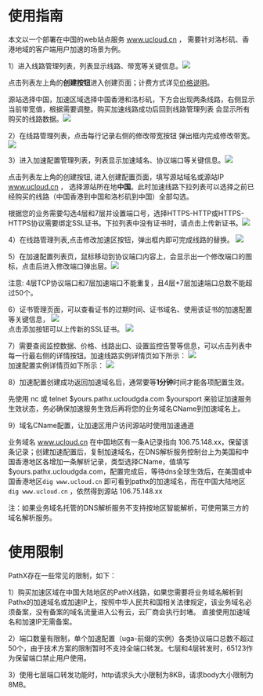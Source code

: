 # 使用指南

本文以一个部署在中国的web站点服务 www.ucloud.cn ， 需要针对洛杉矶、香港地域的客户端用户加速的场景为例。

1）进入线路管理列表，列表显示线路、带宽等关键信息。![](/images/线路管理页.png) 

点击列表左上角的**创建按钮**进入创建页面；计费方式详见[价格说明](https://docs.ucloud.cn/pathx/price)。

源站选择中国，加速区域选择中国香港和洛杉矶，下方会出现两条线路，右侧显示当前带宽值，根据需要调整。购买加速线路成功后回到线路管理列表 会显示所有购买的线路数据。![](/images/创建加速线路.png)


2）在线路管理列表，点击每行记录右侧的修改带宽按钮 弹出框内完成修改带宽。 ![](/images/修改带宽.png)


3）进入加速配置管理列表，列表显示加速域名、协议端口等关键信息。![](/images/加速管理页.png) 

点击列表左上角的创建按钮, 进入创建配置页面，填写源站域名或源站IP www.ucloud.cn ， 选择源站所在地**中国**。此时加速线路下拉列表可以选择之前已经购买的线路（中国香港到中国和洛杉矶到中国）全部勾选。

根据您的业务需要勾选4层和7层并设置端口号，选择HTTPS-HTTP或HTTPS-HTTPS协议需要绑定SSL证书。下拉列表中没有证书时，请点击上传新证书。![](/images/pathx_uga_create.png)

4）在线路管理列表,点击修改加速区按钮，弹出框内即可完成线路的替换。 ![](/images/线路替换.png)


5）在加速配置列表页，鼠标移动到协议端口内容上，会显示出一个修改端口的图标，点击后进入修改端口弹出层。![](/images/端口修改.png) 

注意: 4层TCP协议端口和7层加速端口不能重复，且4层+7层加速端口总数不能超过50个。

6）证书管理页面，可以查看证书的过期时间、证书域名、使用该证书的加速配置等关键信息，
![](/images/证书管理页.png)  
点击添加按钮可以上传新的SSL证书。
![](/images/添加证书.png)

7）需要查阅监控数据、价格、线路出口、设置监控告警等信息，可以点击列表中每一行最右侧的详情按钮。加速线路实例详情页如下所示：
![](/images/pathx_upath_detail.png)  
加速配置实例详情页如下所示：
![](/images/pathx_uga_detail.png)

8）加速配置创建成功返回加速域名后，通常要等**1分钟**时间才能各项配置生效。

先使用 nc 或 telnet $yours.pathx.ucloudgda.com $yoursport 来验证加速服务生效状态，务必确保加速服务生效后再将您的业务域名CName到加速域名上。

9）域名CName配置，让加速区用户访问源站时使用加速通道

业务域名 www.ucloud.cn 在中国地区有一条A记录指向 106.75.148.xx，保留该条记录；创建加速配置后，复制加速域名，在DNS解析服务控制台上为美国和中国香港地区各增加一条解析记录，类型选择CName，值填写 $yours.pathx.ucloudgda.com，配置完成后，等待dns全球生效后，在美国或中国香港地区`dig www.ucloud.cn` 即可看到pathx的加速域名，而在中国大陆地区`dig www.ucloud.cn` ，依然得到源站 106.75.148.xx

注：如果业务域名托管的DNS解析服务不支持按地区智能解析，可使用第三方的域名解析服务。


# 使用限制
PathX存在一些常见的限制，如下：

1）购买加速区域在中国大陆地区的PathX线路，如果您需要将业务域名解析到Pathx的加速域名或加速IP上，按照中华人民共和国相关法律规定，该业务域名必须备案，没有备案的域名流量进入公有云，云厂商会执行封堵。 直接使用加速域名和加速IP无需备案。

2）端口数量有限制，单个加速配置（uga-前缀的实例）各类协议端口总数不超过50个，由于技术方案的限制暂时不支持全端口转发。七层和4层转发时，65123作为保留端口禁止用户使用。

3）使用七层端口转发功能时，http请求头大小限制为8KB，请求body大小限制为8MB。
